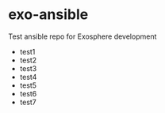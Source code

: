 exo-ansible
===========

Test ansible repo for Exosphere development

- test1
- test2
- test3
- test4
- test5
- test6
- test7
